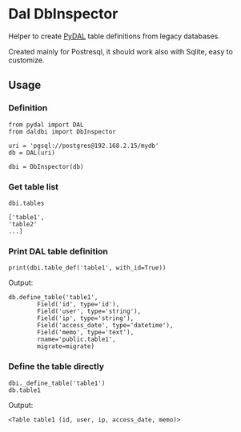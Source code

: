 # Dal DbInspector

Helper to create [PyDAL](https://github.com/web2py/pydal) table definitions from legacy databases.

Created mainly for Postresql, it should work also with Sqlite, easy to customize.

## Usage

### Definition

```
from pydal import DAL
from daldbi import DbInspector

uri = 'pgsql://postgres@192.168.2.15/mydb'
db = DAL(uri)

dbi = DbInspector(db)
```

### Get table list

```
dbi.tables

['table1',
'table2'
...]
```

### Print DAL table definition
    
```
print(dbi.table_def('table1', with_id=True))
```

Output:
```
db.define_table('table1',
		Field('id', type='id'),
		Field('user', type='string'),
		Field('ip', type='string'),
		Field('access_date', type='datetime'),
		Field('memo', type='text'),		
		rname='public.table1',
        migrate=migrate)
```

### Define the table directly

```
dbi._define_table('table1')
db.table1
```

Output:
```
<Table table1 (id, user, ip, access_date, memo)>
```
